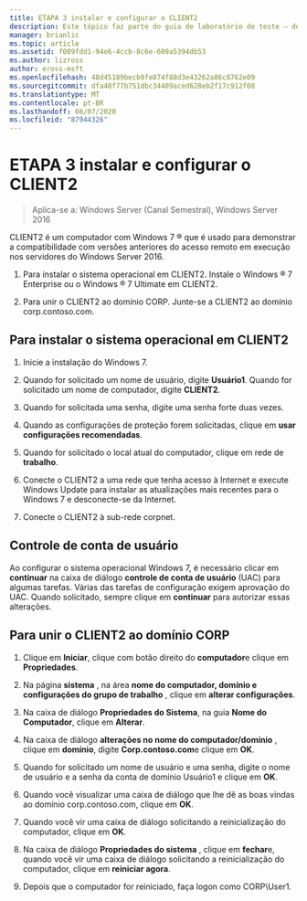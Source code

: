 ```yaml
---
title: ETAPA 3 instalar e configurar o CLIENT2
description: Este tópico faz parte do guia de laboratório de teste – demonstre uma implantação multissite do DirectAccess para o Windows Server 2016
manager: brianlic
ms.topic: article
ms.assetid: f009fdd1-94e6-4ccb-8c6e-609a5394db53
ms.author: lizross
author: eross-msft
ms.openlocfilehash: 48d45189becb9fe874f88d3e43262a86c8762e09
ms.sourcegitcommit: dfa48f77b751dbc34409aced628eb2f17c912f08
ms.translationtype: MT
ms.contentlocale: pt-BR
ms.lasthandoff: 08/07/2020
ms.locfileid: "87944326"
---
```

# <a name="step-3-install-and-configure-client2"></a>ETAPA 3 instalar e configurar o CLIENT2

>Aplica-se a: Windows Server (Canal Semestral), Windows Server 2016

CLIENT2 é um computador com Windows 7 &reg; que é usado para demonstrar a compatibilidade com versões anteriores do acesso remoto em execução nos servidores do Windows Server 2016.

1. Para instalar o sistema operacional em CLIENT2. Instale o Windows &reg; 7 Enterprise ou o Windows &reg; 7 Ultimate em CLIENT2.

2. Para unir o CLIENT2 ao domínio CORP. Junte-se a CLIENT2 ao domínio corp.contoso.com.

## <a name="to-install-the-operating-system-on-client2"></a>Para instalar o sistema operacional em CLIENT2

1.  Inicie a instalação do Windows 7.

2.  Quando for solicitado um nome de usuário, digite **Usuário1**. Quando for solicitado um nome de computador, digite **CLIENT2**.

3.  Quando for solicitada uma senha, digite uma senha forte duas vezes.

4.  Quando as configurações de proteção forem solicitadas, clique em **usar configurações recomendadas**.

5.  Quando for solicitado o local atual do computador, clique em rede de **trabalho**.

6.  Conecte o CLIENT2 a uma rede que tenha acesso à Internet e execute Windows Update para instalar as atualizações mais recentes para o Windows 7 e desconecte-se da Internet.

7.  Conecte o CLIENT2 à sub-rede corpnet.

## <a name="user-account-control"></a>Controle de conta de usuário
Ao configurar o sistema operacional Windows 7, é necessário clicar em **continuar** na caixa de diálogo **controle de conta de usuário** (UAC) para algumas tarefas. Várias das tarefas de configuração exigem aprovação do UAC. Quando solicitado, sempre clique em **continuar** para autorizar essas alterações.

## <a name="to-join-client2-to-the-corp-domain"></a>Para unir o CLIENT2 ao domínio CORP

1.  Clique em **Iniciar**, clique com botão direito do **computador**e clique em **Propriedades**.

2.  Na página **sistema** , na área **nome do computador, domínio e configurações do grupo de trabalho** , clique em **alterar configurações**.

3.  Na caixa de diálogo **Propriedades do Sistema**, na guia **Nome do Computador**, clique em **Alterar**.

4.  Na caixa de diálogo **alterações no nome do computador/domínio** , clique em **domínio**, digite **Corp.contoso.com**e clique em **OK**.

5.  Quando for solicitado um nome de usuário e uma senha, digite o nome de usuário e a senha da conta de domínio Usuário1 e clique em **OK**.

6.  Quando você visualizar uma caixa de diálogo que lhe dê as boas vindas ao domínio corp.contoso.com, clique em **OK**.

7.  Quando você vir uma caixa de diálogo solicitando a reinicialização do computador, clique em **OK**.

8.  Na caixa de diálogo **Propriedades do sistema** , clique em **fechar**e, quando você vir uma caixa de diálogo solicitando a reinicialização do computador, clique em **reiniciar agora**.

9. Depois que o computador for reiniciado, faça logon como CORP\User1.
